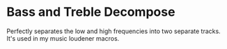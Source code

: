 # Bass and Treble Decompose
Perfectly separates the low and high frequencies into two separate tracks. It's used in my music loudener macros.
